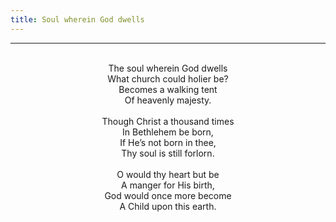 ```yaml
---
title: Soul wherein God dwells
---
```


---
<center>
<br/>
The soul wherein God dwells<br/>
What church could holier be?<br/>
Becomes a walking tent<br/>
Of heavenly majesty.<br/>
<br/>
Though Christ a thousand times<br/>
In Bethlehem be born,<br/>
If He’s not born in thee,<br/>
Thy soul is still forlorn.<br/>
<br/>
O would thy heart but be<br/>
A manger for His birth,<br/>
God would once more become<br/>
A Child upon this earth.<br/>

</center>